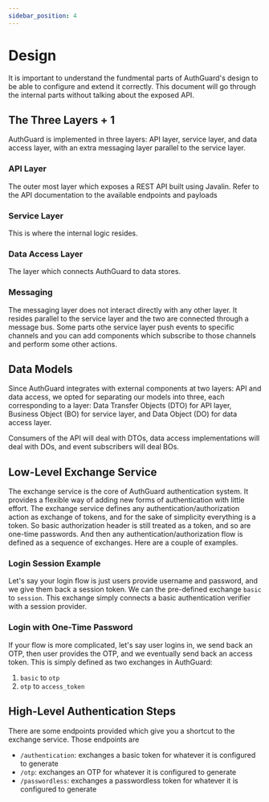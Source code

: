 ```yaml
---
sidebar_position: 4
---
```

# Design
It is important to understand the fundmental parts of AuthGuard's design to be able to configure and extend it correctly. This document will go through the internal parts without talking about the exposed API.

## The Three Layers + 1
AuthGuard is implemented in three layers: API layer, service layer, and data access
layer, with an extra messaging layer parallel to the service layer.

### API Layer
The outer most layer which exposes a REST API built using Javalin. Refer to the API
documentation to the available endpoints and payloads

### Service Layer
This is where the internal logic resides.

### Data Access Layer
The layer which connects AuthGuard to data stores.

### Messaging
The messaging layer does not interact directly with any other layer. It resides
parallel to the service layer and the two are connected through a message bus.
Some parts othe service layer push events to specific channels and you can add
components which subscribe to those channels and perform some other actions.

## Data Models
Since AuthGuard integrates with external components at two layers: API and data
access, we opted for separating our models into three, each corresponding to a
layer: Data Transfer Objects (DTO) for API layer, Business Object (BO) for service
layer, and Data Object (DO) for data access layer.

Consumers of the API will deal with DTOs, data access implementations will deal with DOs, and event subscribers will deal BOs.

## Low-Level Exchange Service
The exchange service is the core of AuthGuard authentication system. It provides a
flexible way of adding new forms of authentication with little effort. The exchange
service defines any authentication/authorization action as exchange of tokens, and
for the sake of simplicity everything is a token. So basic authorization header is
still treated as a token, and so are one-time passwords. And then any
authentication/authorization flow is defined as a sequence of exchanges. Here are a
couple of examples.

### Login Session Example
Let's say your login flow is just users provide username and password, and we give
them back a session token. We can the pre-defined exchange `basic` to `session`.
This exchange simply connects a basic authentication verifier with a session
provider.

### Login with One-Time Password
If your flow is more complicated, let's say user logins in, we send back an OTP,
then user provides the OTP, and we eventually send back an access token. This is
simply defined as two exchanges in AuthGuard:
1. `basic` to `otp`
2. `otp` to `access_token`

## High-Level Authentication Steps
There are some endpoints provided which give you a shortcut to the exchange
service. Those endpoints are
* `/authentication`: exchanges a basic token for whatever it is configured to
generate
* `/otp`: exchanges an OTP for whatever it is configured to generate
* `/passwordless`: exchanges a passwordless token for whatever it is configured to
generate
